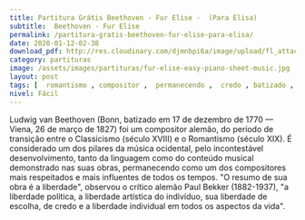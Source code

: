 ```yaml
---
title: Partitura Grátis Beethoven - Fur Elise -  (Para Elisa)
subtitle:  Beethoven - Fur Elise
permalink: /partitura-gratis-beethoven-fur-elise-para-elisa/
date: 2020-01-12-02-38
download_pdf: http://res.cloudinary.com/djmnbpi6a/image/upload/fl_attachment/v1/sheetmusic/beethoven-fur-elise-fur-elise-free-easy-piano-sheet-music.pdf
category: partituras
image: /assets/images/partituras/fur-elise-easy-piano-sheet-music.jpg
layout: post
tags: [  romantismo , compositor ,  permanecendo ,  credo , batizado , escolha , vel , sica , xviii ]
nivel: Fácil
---
```

Ludwig van Beethoven (Bonn, batizado em 17 de dezembro de 1770 — Viena, 26 de março de 1827) foi um compositor alemão, do período de transição entre o Classicismo (século XVIII) e o Romantismo (século XIX). É considerado um dos pilares da música ocidental, pelo incontestável desenvolvimento, tanto da linguagem como do conteúdo musical demonstrado nas suas obras, permanecendo como um dos compositores mais respeitados e mais influentes de todos os tempos. "O resumo de sua obra é a liberdade", observou o crítico alemão Paul Bekker (1882-1937), "a liberdade política, a liberdade artística do indivíduo, sua liberdade de escolha, de credo e a liberdade individual em todos os aspectos da vida".
